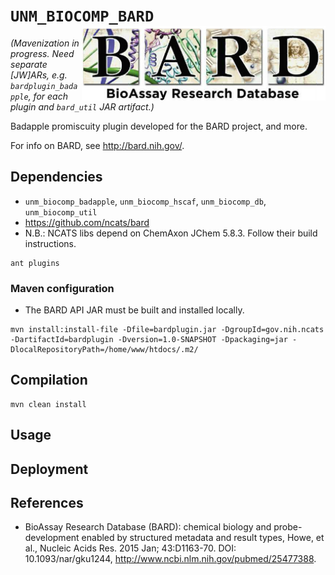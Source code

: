 # `UNM_BIOCOMP_BARD` <img align="right" src="/project/doc/images/bard_logo.png" height="120">

_(Mavenization in progress. Need separate [JW]ARs, e.g. `bardplugin_badapple`, for
each plugin and `bard_util` JAR artifact.)_

Badapple promiscuity plugin developed for the BARD project, and more.

For info on BARD, see <http://bard.nih.gov/>.

## Dependencies

* `unm_biocomp_badapple`, `unm_biocomp_hscaf`, `unm_biocomp_db`, `unm_biocomp_util` 
* <https://github.com/ncats/bard>
* N.B.: NCATS libs depend on ChemAxon JChem 5.8.3. Follow their build instructions.

```
ant plugins
```

### Maven configuration

* The BARD API JAR must be built and installed locally.

```
mvn install:install-file -Dfile=bardplugin.jar -DgroupId=gov.nih.ncats -DartifactId=bardplugin -Dversion=1.0-SNAPSHOT -Dpackaging=jar -DlocalRepositoryPath=/home/www/htdocs/.m2/
```

## Compilation

```
mvn clean install
```

## Usage

## Deployment

## References

* BioAssay Research Database (BARD): chemical biology and probe-development enabled by
structured metadata and result types, Howe, et al., Nucleic Acids Res. 2015 Jan;
43:D1163-70. DOI: 10.1093/nar/gku1244, <http://www.ncbi.nlm.nih.gov/pubmed/25477388>.
